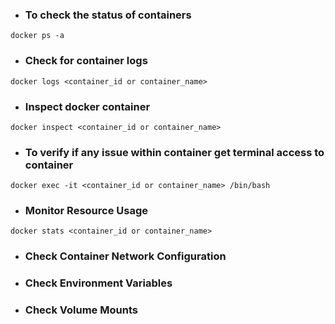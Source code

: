 * ### To check the status of containers
```
docker ps -a
```

* ### Check for container logs
```
docker logs <container_id or container_name>
```

* ### Inspect docker container
```
docker inspect <container_id or container_name>
```

* ### To verify if any issue within container get terminal access to container
```
docker exec -it <container_id or container_name> /bin/bash
```

* ### Monitor Resource Usage
```
docker stats <container_id or container_name>
```

* ### Check Container Network Configuration

* ### Check Environment Variables

* ### Check Volume Mounts
